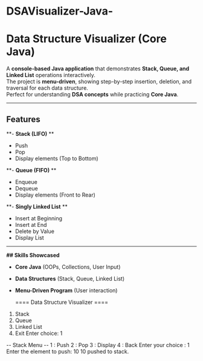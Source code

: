# DSAVisualizer-Java-
# Data Structure Visualizer (Core Java)

A **console-based Java application** that demonstrates **Stack, Queue, and Linked List** operations interactively.  
The project is **menu-driven**, showing step-by-step insertion, deletion, and traversal for each data structure.  
Perfect for understanding **DSA concepts** while practicing **Core Java**.

---

## Features

**- **Stack (LIFO)** ** 
  - Push  
  - Pop  
  - Display elements (Top to Bottom)  

**- **Queue (FIFO)**  **
  - Enqueue  
  - Dequeue  
  - Display elements (Front to Rear)  

**- **Singly Linked List**  **
  - Insert at Beginning  
  - Insert at End  
  - Delete by Value  
  - Display List  

---

**## Skills Showcased**
- **Core Java** (OOPs, Collections, User Input)  
- **Data Structures** (Stack, Queue, Linked List)  
- **Menu-Driven Program** (User interaction)  



   ==== Data Structure Visualizer ====
1. Stack
2. Queue
3. Linked List
4. Exit
Enter choice: 1

-- Stack Menu --
1 : Push
2 : Pop
3 : Display
4 : Back
Enter your choice : 1
Enter the element to push: 10
10 pushed to stack.

